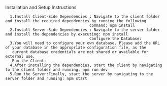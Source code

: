 Installation and Setup Instructions

      1.Install Client-Side Dependencies : Navigate to the client folder and install the required dependencies by running the following 
                                         command: npm install      
      2.Install Server-Side Dependencies : Navigate to the server folder and install the dependencies by executing: npm install
                                         Configure the Database:          
      3.You will need to configure your own database. Please add the URL of your database in the appropriate configuration file, as the 
       current database credentials are not shared or available for external use.
       Run the Client:
      4.After installing the dependencies, start the client by navigating to the client folder and running: npm run dev
      5.Run the Server:Finally, start the server by navigating to the server folder and running: npm start
